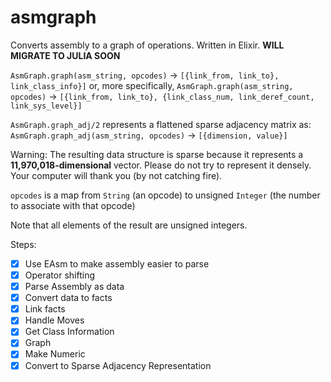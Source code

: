 # asmgraph
Converts assembly to a graph of operations. Written in Elixir. **WILL MIGRATE TO JULIA SOON**

`AsmGraph.graph(asm_string, opcodes)` -> `[{link_from, link_to}, link_class_info}]`
or, more specifically,
`AsmGraph.graph(asm_string, opcodes)` -> `[{link_from, link_to}, {link_class_num, link_deref_count, link_sys_level}]`

`AsmGraph.graph_adj/2` represents a flattened sparse adjacency matrix as:
`AsmGraph.graph_adj(asm_string, opcodes)` -> `[{dimension, value}]`

Warning: The resulting data structure is sparse because it represents a **11,970,018-dimensional** vector. Please do not try to represent it densely. Your computer will thank you (by not catching fire). 

`opcodes` is a map from `String` (an opcode) to unsigned `Integer` (the number to associate with that opcode)

Note that all elements of the result are unsigned integers. 

Steps:

 - [X] Use EAsm to make assembly easier to parse
 - [X] Operator shifting
 - [X] Parse Assembly as data
 - [X] Convert data to facts
 - [X] Link facts
 - [X] Handle Moves
 - [X] Get Class Information
 - [X] Graph
 - [X] Make Numeric
 - [X] Convert to Sparse Adjacency Representation
